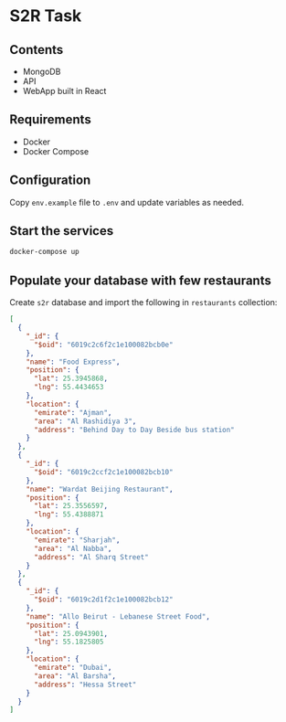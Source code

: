 # S2R Task

## Contents

- MongoDB
- API
- WebApp built in React

## Requirements

- Docker
- Docker Compose

## Configuration
Copy `env.example` file to `.env` and update variables as needed.

## Start the services

```bash
docker-compose up
```

## Populate your database with few restaurants
Create `s2r` database and import the following in `restaurants` collection:
```json
[
  {
    "_id": {
      "$oid": "6019c2c6f2c1e100082bcb0e"
    },
    "name": "Food Express",
    "position": {
      "lat": 25.3945868,
      "lng": 55.4434653
    },
    "location": {
      "emirate": "Ajman",
      "area": "Al Rashidiya 3",
      "address": "Behind Day to Day Beside bus station"
    }
  },
  {
    "_id": {
      "$oid": "6019c2ccf2c1e100082bcb10"
    },
    "name": "Wardat Beijing Restaurant",
    "position": {
      "lat": 25.3556597,
      "lng": 55.4388871
    },
    "location": {
      "emirate": "Sharjah",
      "area": "Al Nabba",
      "address": "Al Sharq Street"
    }
  },
  {
    "_id": {
      "$oid": "6019c2d1f2c1e100082bcb12"
    },
    "name": "Allo Beirut - Lebanese Street Food",
    "position": {
      "lat": 25.0943901,
      "lng": 55.1825805
    },
    "location": {
      "emirate": "Dubai",
      "area": "Al Barsha",
      "address": "Hessa Street"
    }
  }
]
```
